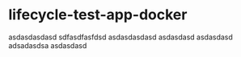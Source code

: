 # lifecycle-test-app-docker
asdasdasdasd
sdfasdfasfdsd
asdasdasdasd
asdasdasd
asdasdasd
adsadasdsa
asdasdasd

